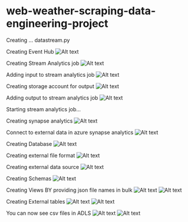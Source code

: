 # web-weather-scraping-data-engineering-project
Creating ...
datastream.py

Creating Event Hub 
![Alt text](image.png)

Creating Stream Analytics job
![Alt text](image-1.png)

Adding input to stream analytics job
![Alt text](image-2.png)

Creating storage account for output
![Alt text](image-3.png)

Adding output to stream analytics job
![Alt text](image-5.png)

Starting stream analytics job...

Creating synapse analytics
![Alt text](image-6.png)

Connect to external data in azure synapse analytics
![Alt text](image-7.png)

Creating Database
![Alt text](image-10.png)

Creating external file format
![Alt text](image-11.png)

Creating external data source
![Alt text](image-12.png)

Creating Schemas
![Alt text](image-13.png)

Creating Views BY providing json file names in bulk
![Alt text](image-14.png)
![Alt text](image-15.png)

Creating External tables
![Alt text](image-16.png)
![Alt text](image-17.png)

You can now see csv files in ADLS
![Alt text](image-18.png)
![Alt text](image-19.png)

